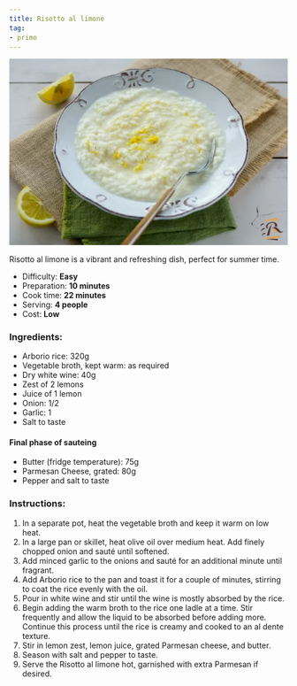 ```yaml
---
title: Risotto al limone
tag: 
- primo
---
```


![Risotto al limone](/assets/images/lemon-risotto.webp)

Risotto al limone is a vibrant and refreshing dish, perfect for summer time.

*   Difficulty: **Easy**
*   Preparation: **10 minutes**
*   Cook time: **22 minutes**
*   Serving: **4 people**
*   Cost: **Low**

### Ingredients:

*   Arborio rice: 320g
*   Vegetable broth, kept warm: as required
*   Dry white wine: 40g
*   Zest of 2 lemons
*   Juice of 1 lemon
*   Onion: 1/2
*   Garlic: 1
*   Salt to taste

#### Final phase of sauteing

*   Butter (fridge temperature): 75g
*   Parmesan Cheese, grated: 80g
*   Pepper and salt to taste

### Instructions:

1.  In a separate pot, heat the vegetable broth and keep it warm on low heat.
2.  In a large pan or skillet, heat olive oil over medium heat. Add finely chopped onion and sauté until softened.
3.  Add minced garlic to the onions and sauté for an additional minute until fragrant.
4.  Add Arborio rice to the pan and toast it for a couple of minutes, stirring to coat the rice evenly with the oil.
5.  Pour in white wine and stir until the wine is mostly absorbed by the rice.
6.  Begin adding the warm broth to the rice one ladle at a time. Stir frequently and allow the liquid to be absorbed before adding more. Continue this process until the rice is creamy and cooked to an al dente texture.
7.  Stir in lemon zest, lemon juice, grated Parmesan cheese, and butter.
8.  Season with salt and pepper to taste.
9.  Serve the Risotto al limone hot, garnished with extra Parmesan if desired.